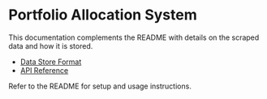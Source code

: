 # Portfolio Allocation System

This documentation complements the README with details on the scraped data
and how it is stored.

- [Data Store Format](./data_format.md)
- [API Reference](./api_reference.md)

Refer to the README for setup and usage instructions.
